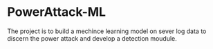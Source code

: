 # PowerAttack-ML
The project is to build a mechince learning model on sever log data to discern the power attack and develop a detection moudule.